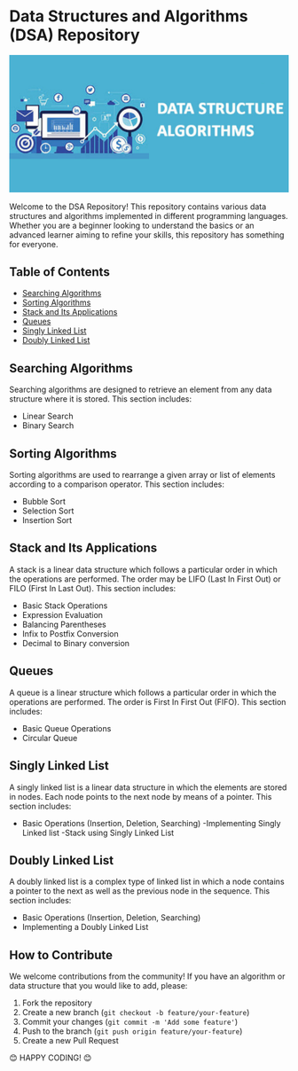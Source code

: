 # Data Structures and Algorithms (DSA) Repository

<p align="center">
  <img src="https://github.com/hiteshpatil2005/Data-Structures-Algorithm/blob/main/New%20Project%20(11)(130).jpg" alt="DSA Repository">
</p>

Welcome to the DSA Repository! This repository contains various data structures and algorithms implemented in different programming languages. Whether you are a beginner looking to understand the basics or an advanced learner aiming to refine your skills, this repository has something for everyone.

## Table of Contents
- [Searching Algorithms](#searching-algorithms)
- [Sorting Algorithms](#sorting-algorithms)
- [Stack and Its Applications](#stack-and-its-applications)
- [Queues](#queues)
- [Singly Linked List](#singly-linked-list)
- [Doubly Linked List](#doubly-linked-list)

## Searching Algorithms
Searching algorithms are designed to retrieve an element from any data structure where it is stored. This section includes:
- Linear Search
- Binary Search

## Sorting Algorithms
Sorting algorithms are used to rearrange a given array or list of elements according to a comparison operator. This section includes:
- Bubble Sort
- Selection Sort
- Insertion Sort

## Stack and Its Applications
A stack is a linear data structure which follows a particular order in which the operations are performed. The order may be LIFO (Last In First Out) or FILO (First In Last Out). This section includes:
- Basic Stack Operations
- Expression Evaluation
- Balancing Parentheses
- Infix to Postfix Conversion
- Decimal to Binary conversion

## Queues
A queue is a linear structure which follows a particular order in which the operations are performed. The order is First In First Out (FIFO). This section includes:
- Basic Queue Operations
- Circular Queue

## Singly Linked List
A singly linked list is a linear data structure in which the elements are stored in nodes. Each node points to the next node by means of a pointer. This section includes:
- Basic Operations (Insertion, Deletion, Searching)
-Implementing Singly Linked list
-Stack using Singly Linked List

## Doubly Linked List
A doubly linked list is a complex type of linked list in which a node contains a pointer to the next as well as the previous node in the sequence. This section includes:
- Basic Operations (Insertion, Deletion, Searching)
- Implementing a Doubly Linked List

## How to Contribute
We welcome contributions from the community! If you have an algorithm or data structure that you would like to add, please:
1. Fork the repository
2. Create a new branch (`git checkout -b feature/your-feature`)
3. Commit your changes (`git commit -m 'Add some feature'`)
4. Push to the branch (`git push origin feature/your-feature`)
5. Create a new Pull Request


😊 HAPPY CODING! 😊
